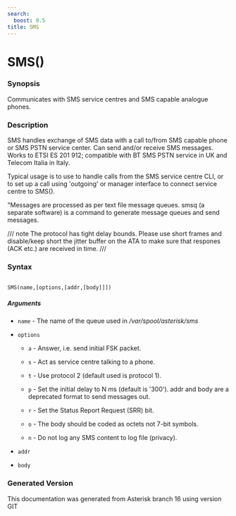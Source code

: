 ```yaml
---
search:
  boost: 0.5
title: SMS
---
```


# SMS()

### Synopsis

Communicates with SMS service centres and SMS capable analogue phones.

### Description

SMS handles exchange of SMS data with a call to/from SMS capable phone or SMS PSTN service center. Can send and/or receive SMS messages. Works to ETSI ES 201 912; compatible with BT SMS PSTN service in UK and Telecom Italia in Italy.<br>

Typical usage is to use to handle calls from the SMS service centre CLI, or to set up a call using 'outgoing' or manager interface to connect service centre to SMS().<br>

"Messages are processed as per text file message queues. smsq (a separate software) is a command to generate message queues and send messages.<br>


/// note
The protocol has tight delay bounds. Please use short frames and disable/keep short the jitter buffer on the ATA to make sure that respones (ACK etc.) are received in time.
///


### Syntax


```

SMS(name,[options,[addr,[body]]])
```
##### Arguments


* `name` - The name of the queue used in */var/spool/asterisk/sms*<br>

* `options`

    * `a` - Answer, i.e. send initial FSK packet.<br>


    * `s` - Act as service centre talking to a phone.<br>


    * `t` - Use protocol 2 (default used is protocol 1).<br>


    * `p` - Set the initial delay to N ms (default is '300'). addr and body are a deprecated format to send messages out.<br>


    * `r` - Set the Status Report Request (SRR) bit.<br>


    * `o` - The body should be coded as octets not 7-bit symbols.<br>


    * `n` - Do not log any SMS content to log file (privacy).<br>


* `addr`

* `body`


### Generated Version

This documentation was generated from Asterisk branch 16 using version GIT 